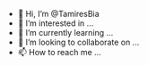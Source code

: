 - 👋 Hi, I’m @TamiresBia
- 👀 I’m interested in ...
- 🌱 I’m currently learning ...
- 💞️ I’m looking to collaborate on ...
- 📫 How to reach me ...

<!---
TamiresBia/TamiresBia is a ✨ special ✨ repository because its `README.md` (this file) appears on your GitHub profile.
You can click the Preview link to take a look at your changes.
--->
